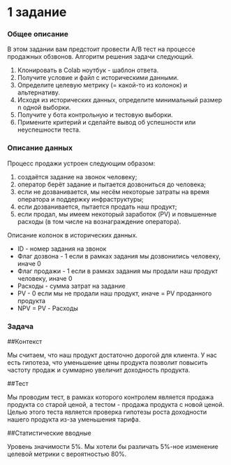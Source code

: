 # 1 задание

### Общее описание

В этом задании вам предстоит провести A/B тест на процессе продажных обзвонов. Алгоритм решения задачи следующий.

  1. Клонировать в Colab ноутбук - шаблон ответа.
  2. Получите условие и файл с историческими данными.
  3. Определите целевую метрику (= какой-то из колонок) и альтернативу.
  4. Исходя из исторических данных, определите минимальный размер n одной выборки.
  5. Получите у бота контрольную и тестовую выборки.
  6. Примените критерий и сделайте вывод об успешности или неуспешности теста.

### Описание данных

Процесс продажи устроен следующим образом:

  1. создаётся задание на звонок человеку;
  2. оператор берёт задание и пытается дозвониться до человека;
  3. если не дозванивается, мы несём некоторые затраты на время оператора и поддержку инфраструктуры;
  4. если дозванивается, пытается продать наш продукт;
  5. если продал, мы имеем некоторый заработок (PV) и повышенные расходы (в том числе на вознаграждение оператора).

Описание колонок в исторических данных.

  - ID - номер задания на звонок
  - Флаг дозвона - 1 если в рамках задания мы дозвонились человеку, иначе 0
  - Флаг продажи - 1 если в рамках задания мы продали наш продукт человеку, иначе 0
  - Расходы - сумма затрат на задание
  - PV - 0 если мы не продали наш продукт, иначе = PV проданного продукта
  - NPV = PV - Расходы

### Задача

##Контекст

Мы считаем, что наш продукт достаточно дорогой для клиента. У нас есть гипотеза, что уменьшение цены продукта позволит повысить частоту продаж и суммарно увеличит доходность продукта.
        
##Тест

Мы проводим тест, в рамках которого контролем является продажа продукта со старой ценой, а тестом - продажа продукта с новой ценой. Целью этого теста является проверка гипотезы роста доходности нашего продукта из-за уменьшения тарифа.


##Статистические вводные

Уровень значимости 5%.
Мы хотели бы различать 5%-ное
изменение целевой метрики
с вероятностью 80%.

